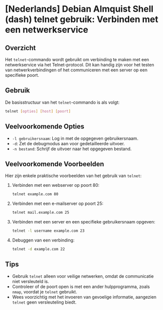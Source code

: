 # [Nederlands] Debian Almquist Shell (dash) telnet gebruik: Verbinden met een netwerkservice

## Overzicht
Het `telnet`-commando wordt gebruikt om verbinding te maken met een netwerkservice via het Telnet-protocol. Dit kan handig zijn voor het testen van netwerkverbindingen of het communiceren met een server op een specifieke poort.

## Gebruik
De basisstructuur van het `telnet`-commando is als volgt:

```bash
telnet [opties] [host] [poort]
```

## Veelvoorkomende Opties
- `-l gebruikersnaam`: Log in met de opgegeven gebruikersnaam.
- `-d`: Zet de debugmodus aan voor gedetailleerde uitvoer.
- `-n bestand`: Schrijf de uitvoer naar het opgegeven bestand.

## Veelvoorkomende Voorbeelden
Hier zijn enkele praktische voorbeelden van het gebruik van `telnet`:

1. Verbinden met een webserver op poort 80:
   ```bash
   telnet example.com 80
   ```

2. Verbinden met een e-mailserver op poort 25:
   ```bash
   telnet mail.example.com 25
   ```

3. Verbinden met een server en een specifieke gebruikersnaam opgeven:
   ```bash
   telnet -l username example.com 23
   ```

4. Debuggen van een verbinding:
   ```bash
   telnet -d example.com 22
   ```

## Tips
- Gebruik `telnet` alleen voor veilige netwerken, omdat de communicatie niet versleuteld is.
- Controleer of de poort open is met een ander hulpprogramma, zoals `nmap`, voordat je `telnet` gebruikt.
- Wees voorzichtig met het invoeren van gevoelige informatie, aangezien `telnet` geen versleuteling biedt.